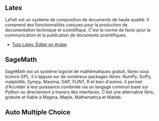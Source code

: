 ## Latex
LaTeX est un système de composition de documents de haute qualité. Il comprend des fonctionnalités conçues pour la production de documentation technique et scientifique. C'est la norme de facto pour la communication et la publication de documents scientifiques.

* <a href="https://darkyass.github.io/arablatex/#/" target="_blank">Tuto Latex: Éditer en Arabe</a>

## SageMath
SageMath est un système logiciel de mathématiques gratuit, libres sous licence GPL. Il s'appuie sur de nombreux packages libres: NumPy, SciPy, matplotlib, Sympy, Maxima, GAP, FLINT, R et bien d'autres. Il permet d'Accéder à leur puissance combinée via un langage commun basé sur Python ou directement à travers des interfaces.
C'est une alternative libre, gratuite et fiable à Magma, Maple, Mathematica et Matlab.

## Auto Multiple Choice
